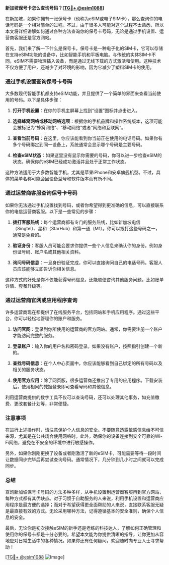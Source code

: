 **新加坡保号卡怎么查询号码？[[TG💪+ @esim1088](https://t.me/s/esim1088)]**

在新加坡，如果你拥有一张保号卡（也称为eSIM或电子SIM卡），那么查询你的电话号码是一个相对简单的过程。不过，由于很多人可能对这个过程不太熟悉，所以本文将详细讲解如何通过各种方法查询你的保号卡号码，无论是通过手机设置、运营商客服还是官方网站。

首先，我们来了解一下什么是保号卡。保号卡是一种电子化的SIM卡，它可以存储在支持eSIM功能的设备中，比如智能手机和平板电脑。与传统的实体SIM卡不同，eSIM不需要物理插入设备，而是通过无线下载的方式激活和使用。这种技术不仅方便了用户，还减少了对环境的影响，因为它减少了塑料SIM卡的使用。

### **通过手机设置查询保号卡号码**

大多数现代智能手机都支持eSIM功能，并且提供了一个简单的界面来查看当前使用的号码。以下是具体步骤：

1. **打开手机设置**：在你的手机主屏幕上找到“设置”图标并点击进入。
   
2. **选择蜂窝网络或移动网络选项**：根据你的手机品牌和操作系统版本，这项可能会被标记为“蜂窝网络”、“移动网络”或者“网络和互联网”。

3. **查看当前号码**：在这里，你应该能看到你当前正在使用的电话号码。如果你有多个号码绑定到同一设备上，系统通常会显示哪个号码是主要号码。

4. **检查eSIM状态**：如果这里没有显示你需要的号码，你可以进一步检查eSIM的状态。确保你的eSIM已经成功激活并且处于正常工作状态。

这种方法适用于大多数智能手机，尤其是苹果iPhone和安卓旗舰机型。不过，具体的菜单名称可能会因设备型号和软件版本而有所不同。

### **通过运营商客服查询保号卡号码**

如果你无法通过手机设置找到号码，或者你希望得到更准确的信息，可以直接联系你的电信运营商客服。以下是一些常见的步骤：

1. **拨打客服热线**：每个运营商都有专门的服务热线，比如新加坡电信（Singtel）、星和（StarHub）和第一通（M1）。你可以拨打这些号码之一，通常是免费的。

2. **验证身份**：客服人员可能会要求你提供一些个人信息来确认你的身份，例如身份证号码、账户名或其他相关资料。

3. **询问号码信息**：一旦身份验证完成，你可以直接询问自己的电话号码。客服人员应该能够立即告诉你相关信息。

这种方式的好处是你不仅能获得号码信息，还能顺便咨询其他服务问题，比如账单详情、套餐升级等。

### **通过运营商官网或应用程序查询**

许多运营商现在都提供了在线服务平台，包括网站和手机应用程序。通过这些平台，你可以轻松地管理你的账户和服务。

1. **访问官网**：登录到你所使用的运营商的官方网站。通常，你需要注册一个账户才能访问完整的服务。

2. **登录账户**：输入你的用户名和密码登录。如果没有账户，按照指引创建一个新的。

3. **查找号码信息**：在个人中心页面中，你应该能够看到自己绑定的所有号码以及相关的服务状态。

4. **使用官方应用**：除了网页版，很多运营商还推出了专用的应用程序。下载安装后，使用相同的凭据登录即可查看号码和其他信息。

利用运营商提供的数字工具不仅可以查询号码，还可以处理其他事务，如充值缴费、更改套餐计划等，非常便捷。

### **注意事项**

在进行上述操作时，请注意保护个人信息的安全。不要随意透露敏感信息给不可信来源，尤其是在公共场合使用网络时。此外，确保你的设备连接到安全可靠的Wi-Fi网络，避免在不安全的环境中进行敏感操作。

另外，如果你刚刚更换了设备或者刚激活了新的eSIM卡，可能需要等待一段时间让数据同步完毕后再尝试查询号码。通常情况下，几分钟到几小时之间就可以完成同步。

### **总结**

查询新加坡保号卡号码的方法多种多样，从手机设置到运营商客服再到官方网站，每种方式都有其优缺点。对于习惯于自助服务的人来说，利用手机设置和运营商应用程序是最方便的选择；而对于希望获得更全面帮助的人来说，直接联系客服无疑是最直接有效的方式。无论采用哪种方法，记得遵循基本的安全准则，确保个人信息的安全。

最后，无论你是初次接触eSIM的新手还是老练的科技达人，了解如何正确管理和使用你的保号卡都是十分必要的。希望本文能为你提供清晰的指导，让你更加从容地应对日常生活中的各种情况。如果你还有任何疑问，欢迎随时向专业人士寻求帮助！

[[TG💪+ @esim1088](https://t.me/s/esim1088) ![Image](https://i.postimg.cc/4NQfJmqS/Snipaste-2025-05-13-00-14-12.png)]